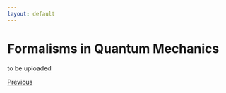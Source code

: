 ```yaml
---
layout: default
---
```


# Formalisms in Quantum Mechanics

to be uploaded

<div class="pagination">
  <a href="{{ '/Phys/Q/QFT_content.html' | relative_url }}" class="prev-button">Previous</a>
</div>